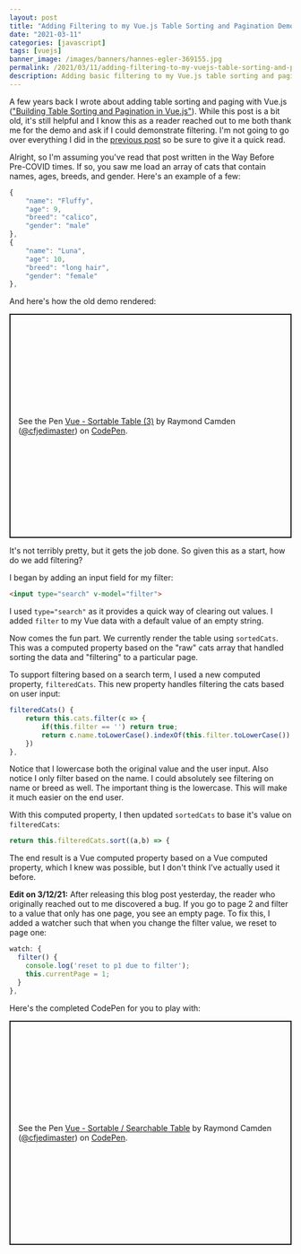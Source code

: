 ```yaml
---
layout: post
title: "Adding Filtering to my Vue.js Table Sorting and Pagination Demo"
date: "2021-03-11"
categories: [javascript]
tags: [vuejs]
banner_image: /images/banners/hannes-egler-369155.jpg
permalink: /2021/03/11/adding-filtering-to-my-vuejs-table-sorting-and-pagination-demo.html
description: Adding basic filtering to my Vue.js table sorting and paging demo.
---
```


A few years back I wrote about adding table sorting and paging with Vue.js (["Building Table Sorting and Pagination in Vue.js"](https://www.raymondcamden.com/2018/02/08/building-table-sorting-and-pagination-in-vuejs)). While this post is a bit old, it's still helpful and I know this as a reader reached out to me both thank me for the demo and ask if I could demonstrate filtering. I'm not going to go over everything I did in the [previous post](https://www.raymondcamden.com/2018/02/08/building-table-sorting-and-pagination-in-vuejs) so be sure to give it a quick read.

Alright, so I'm assuming you've read that post written in the Way Before Pre-COVID times. If so, you saw me load an array of cats that contain names, ages, breeds, and gender. Here's an example of a few:

```js
{
    "name": "Fluffy",
    "age": 9,
    "breed": "calico",
    "gender": "male"
},
{
	"name": "Luna",
	"age": 10,
	"breed": "long hair",
	"gender": "female"
},
```

And here's how the old demo rendered:

<p class="codepen" data-height="400" data-theme-id="dark" data-default-tab="result" data-user="cfjedimaster" data-slug-hash="yvgvMK" style="height: 400px; box-sizing: border-box; display: flex; align-items: center; justify-content: center; border: 2px solid; margin: 1em 0; padding: 1em;" data-pen-title="Vue - Sortable Table (3)">
  <span>See the Pen <a href="https://codepen.io/cfjedimaster/pen/yvgvMK">
  Vue - Sortable Table (3)</a> by Raymond Camden (<a href="https://codepen.io/cfjedimaster">@cfjedimaster</a>)
  on <a href="https://codepen.io">CodePen</a>.</span>
</p>
<script async src="https://cpwebassets.codepen.io/assets/embed/ei.js"></script>

It's not terribly pretty, but it gets the job done. So given this as a start, how do we add filtering?

I began by adding an input field for my filter:

```html
<input type="search" v-model="filter">
```

I used `type="search"` as it provides a quick way of clearing out values. I added `filter` to my Vue data with a default value of an empty string.

Now comes the fun part. We currently render the table using `sortedCats`. This was a computed property based on the "raw" cats array that handled sorting the data and "filtering" to a particular page.

To support filtering based on a search term, I used a new computed property, `filteredCats`. This new property handles filtering the cats based on user input:

```js
filteredCats() {
	return this.cats.filter(c => {
		if(this.filter == '') return true;
		return c.name.toLowerCase().indexOf(this.filter.toLowerCase()) >= 0;
	})
},
```

Notice that I lowercase both the original value and the user input. Also notice I only filter based on the name. I could absolutely see filtering on name or breed as well. The important thing is the lowercase. This will make it much easier on the end user. 

With this computed property, I then updated `sortedCats` to base it's value on `filteredCats`:

```js
return this.filteredCats.sort((a,b) => {
```

The end result is a Vue computed property based on a Vue computed property, which I knew was possible, but I don't think I've actually used it before. 

<strong>Edit on 3/12/21:</strong> After releasing this blog post yesterday, the reader who originally reached out to me discovered a bug. If you go to page 2 and filter to a value that only has one page, you see an empty page. To fix this, I added a watcher such that when you change the filter value, we reset to page one:

```js
watch: {
  filter() {
    console.log('reset to p1 due to filter');
    this.currentPage = 1;
  }
},
```

Here's the completed CodePen for you to play with:

<p class="codepen" data-height="400" data-theme-id="dark" data-default-tab="js,result" data-user="cfjedimaster" data-slug-hash="poNqVWP" style="height: 400px; box-sizing: border-box; display: flex; align-items: center; justify-content: center; border: 2px solid; margin: 1em 0; padding: 1em;" data-pen-title="Vue - Sortable / Searchable Table">
  <span>See the Pen <a href="https://codepen.io/cfjedimaster/pen/poNqVWP">
  Vue - Sortable / Searchable Table</a> by Raymond Camden (<a href="https://codepen.io/cfjedimaster">@cfjedimaster</a>)
  on <a href="https://codepen.io">CodePen</a>.</span>
</p>
<script async src="https://cpwebassets.codepen.io/assets/embed/ei.js"></script>
